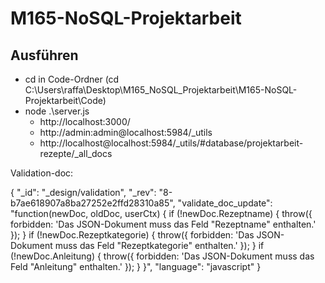 # M165-NoSQL-Projektarbeit

## Ausführen

- cd in Code-Ordner (cd C:\Users\raffa\Desktop\M165_NoSQL_Projektarbeit\M165-NoSQL-Projektarbeit\Code)
- node .\server.js
    - http://localhost:3000/
    - http://admin:admin@localhost:5984/_utils
    - http://localhost@localhost:5984/_utils/#database/projektarbeit-rezepte/_all_docs



Validation-doc:

{
  "_id": "_design/validation",
  "_rev": "8-b7ae618907a8ba27252e2ffd28310a85",
  "validate_doc_update": "function(newDoc, oldDoc, userCtx) { if (!newDoc.Rezeptname) { throw({ forbidden: 'Das JSON-Dokument muss das Feld \"Rezeptname\" enthalten.' }); } if (!newDoc.Rezeptkategorie) { throw({ forbidden: 'Das JSON-Dokument muss das Feld \"Rezeptkategorie\" enthalten.' }); } if (!newDoc.Anleitung) { throw({ forbidden: 'Das JSON-Dokument muss das Feld \"Anleitung\" enthalten.' }); } }",
  "language": "javascript"
}




